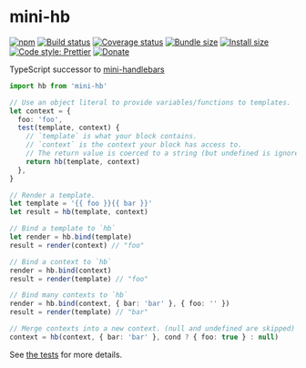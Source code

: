 # mini-hb

[![npm](https://img.shields.io/npm/v/mini-hb.svg)](https://www.npmjs.com/package/mini-hb)
[![Build status](https://travis-ci.org/aleclarson/mini-hb.svg?branch=master)](https://travis-ci.org/aleclarson/mini-hb)
[![Coverage status](https://coveralls.io/repos/github/aleclarson/mini-hb/badge.svg?branch=master)](https://coveralls.io/github/aleclarson/mini-hb?branch=master)
[![Bundle size](https://badgen.net/bundlephobia/min/mini-hb)](https://bundlephobia.com/result?p=mini-hb)
[![Install size](https://packagephobia.now.sh/badge?p=mini-hb)](https://packagephobia.now.sh/result?p=mini-hb)
[![Code style: Prettier](https://img.shields.io/badge/code_style-prettier-ff69b4.svg)](https://github.com/prettier/prettier)
[![Donate](https://img.shields.io/badge/Donate-PayPal-green.svg)](https://paypal.me/alecdotbiz)

TypeScript successor to [mini-handlebars](https://www.npmjs.com/package/mini-handlebars)

```ts
import hb from 'mini-hb'

// Use an object literal to provide variables/functions to templates.
let context = {
  foo: 'foo',
  test(template, context) {
    // `template` is what your block contains.
    // `context` is the context your block has access to.
    // The return value is coerced to a string (but undefined is ignored).
    return hb(template, context)
  },
}

// Render a template.
let template = '{{ foo }}{{ bar }}'
let result = hb(template, context)

// Bind a template to `hb`
let render = hb.bind(template)
result = render(context) // "foo"

// Bind a context to `hb`
render = hb.bind(context)
result = render(template) // "foo"

// Bind many contexts to `hb`
render = hb.bind(context, { bar: 'bar' }, { foo: '' })
result = render(template) // "bar"

// Merge contexts into a new context. (null and undefined are skipped)
context = hb(context, { bar: 'bar' }, cond ? { foo: true } : null)
```

See [the tests](/spec) for more details.
